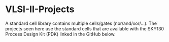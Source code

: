 # VLSI-II-Projects
A standard cell library contains multiple cells/gates (nor/and/xor/…). The projects seen here use the standard cells that are available with the SKY130 Process Design Kit (PDK) linked in the GitHub below.
